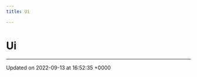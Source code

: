```yaml
---
title: Ui

---
```


# Ui








-------------------------------

Updated on 2022-09-13 at 16:52:35 +0000